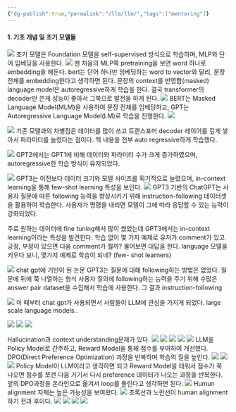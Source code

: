 ```yaml
---
{"dg-publish":true,"permalink":"/llm/llm/","tags":["mentoring"]}
---
```


#### 1. 기초 개념 및 초기 모델들
![](https://i.imgur.com/hKAtdSJ.png)
초기 모델은 Foundation 모델을 self-supervised 방식으로 학습하며, MLP와 단어 임베딩을 사용한다.
![](https://i.imgur.com/6m2qbdg.png)
맨 처음의 MLP쪽 pretraining을 보면 word 하나로 embedding을 해둔다.
bert는 단어 하나만 임베딩하는 word to vector와 달리, 문장 전체를 embedding한다고 생각하면 된다.
문장의 context를 반영함(masked)
language model은 autoregressive하게 학습을 한다.
결국 transformer의 decoder만 쓴게 성능이 좋아서 그쪽으로 발전을 하게 된다.
![](https://i.imgur.com/chj42hP.png)
BERT는 Masked Language Model(MLM)을 사용하여 문장 전체를 임베딩하고, 
GPT는 Autoregressive Language Model(LM)로 학습을 진행한다.
![](https://i.imgur.com/8XMagEF.png)

![](https://i.imgur.com/1R3PdJo.png)
기존 모델과의 차별점은 데이터를 많이 쓰고 트랜스포머 decoder 레이어를 깊게 쌓아서 파라미터를 늘렸다는 점이다.
책 내용을 전부 auto regressive하게 학습했다.

![](https://i.imgur.com/DYnuNtd.png)
GPT2에서는 GPT1에 비해 데이터와 파라미터 수가 크게 증가하였으며, autoregressive한 학습 방식이 유지되었다.

![](https://i.imgur.com/Xg8I9ur.png)
GPT3는 이전보다 데이터 크기와 모델 사이즈를 획기적으로 늘렸으며, in-context learning을 통해 few-shot learning 특성을 보인다.
![](https://i.imgur.com/URdJerX.png)
GPT3 기반의 ChatGPT는 사용자 질문에 따른 following 능력을 향상시키기 위해 instruction-following 데이터셋을 활용하여 학습한다. 
사용자가 명령을 내리면 모델이 그에 따라 응답할 수 있는 능력이 강화되었다.

주로 원하는 데이터에 fine tuning해서 많이 썼었는데
GPT3에서는 in-context learning이라는 특성을 발견한다.
학습 없이 몇 가지 예제로 유저가 comment가 있고 긍정, 부정이 있으면 다음 comment가 뭘까? 물어보면 대답을 한다.
language 모델을 키우다 보니, 몇가지 예제로 학습이 되네? (few- shot learners)

![](https://i.imgur.com/d61Hc0k.png)
chat gpt에 기반이 된 논문
GPT3는 질문에 대해 following하는 방법은 없었다. 질문에 뒤에 쭉 나열하는 형식
사용자 질의에 following하는 능력을 주기 위해 수많은 answer pair dataset을 수집해서 학습에 사용한다.
그 결과 instruction-following

![](https://i.imgur.com/sRrhchD.png)
이 때부터 chat gpt가 사용되면서
사람들이 LLM에 관심을 가지게 되었다.
large scale language models..

![](https://i.imgur.com/cy31Cvw.png)
![](https://i.imgur.com/rT64016.png)
![](https://i.imgur.com/lSAexqg.png)

Hallucination과 context understanding문제가 있다.
![](https://i.imgur.com/81KZamZ.png)
![](https://i.imgur.com/yPMm8xz.png)
![](https://i.imgur.com/jDk5dFe.png)
![](https://i.imgur.com/l733Gcy.png)
![](https://i.imgur.com/xK1yTiy.png)
LLM을 Policy Model로 간주하고, Reward Model을 통해 점수를 부여하여 개선했다. 
DPO(Direct Preference Optimization) 과정을 반복하며 학습의 질을 높인다.
![](https://i.imgur.com/eqNDeDP.png)
![](https://i.imgur.com/QDDbiI7.png)
![](https://i.imgur.com/OIwn9f2.png)
Policy Model이 LLM이라고 생각하면 되고 Reward Model을 태워서 점수가 쭉 나오면 점수를 쪼갠 다음 거기서 다시 preference 데이터가 나오는 과정을 반복한다.
앞의 DPO과정을 온라인으로 옮겨서 loop를 돌린다고 생각하면 된다.
![](https://i.imgur.com/mybsryN.png)
Humun alignment 자체는 높은 가능성을 보여왔다.
![](https://i.imgur.com/Xy9k8gI.png)
초록선과 노란선이 human alignment하기 전과 후이다.
![](https://i.imgur.com/dKYu7ya.png)
![](https://i.imgur.com/PNRg3o6.png)
![](https://i.imgur.com/7tgRVEx.png)
![](https://i.imgur.com/L1Iz9Yl.png)
